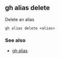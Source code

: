 

## gh alias delete

Delete an alias

```
gh alias delete <alias>
```

### See also

* [gh alias](./gh_alias)
